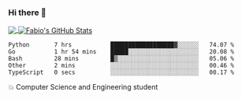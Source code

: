### Hi there 👋
<a href="https://github.com/fabiovincenzi/fabiovincenzi">
  <img align="center" src="https://github-readme-stats.vercel.app/api/top-langs/?username=fabiovincenzi&title_color=ffffff&text_color=c9cacc&icon_color=2bbc8a&bg_color=1d1f21&langs_count=3" />
</a>
<a href="https://github.com/fabiovincenzi/fabiovincenzi">
  <img align="center" src="https://github-readme-stats.vercel.app/api?username=fabiovincenzi&show_icons=true&line_height=27&count_private=true&title_color=ffffff&text_color=c9cacc&icon_color=2bbc8a&bg_color=1d1f21" alt="Fabio's GitHub Stats" />
</a>
<!--START_SECTION:waka-->

```text
Python       7 hrs           ██████████████████▓░░░░░░   74.07 %
Go           1 hr 54 mins    █████░░░░░░░░░░░░░░░░░░░░   20.08 %
Bash         28 mins         █▒░░░░░░░░░░░░░░░░░░░░░░░   05.06 %
Other        2 mins          ░░░░░░░░░░░░░░░░░░░░░░░░░   00.46 %
TypeScript   0 secs          ░░░░░░░░░░░░░░░░░░░░░░░░░   00.17 %
```

<!--END_SECTION:waka-->

:boom: Computer Science and Engineering student
